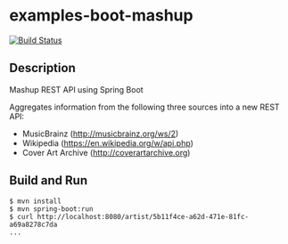 # examples-boot-mashup

[![Build Status](https://travis-ci.org/christerengman/examples-boot-mashup.svg?branch=master)](https://travis-ci.org/christerengman/examples-boot-mashup)

## Description
Mashup REST API using Spring Boot

Aggregates information from the following three sources into a new REST API:

* MusicBrainz (http://musicbrainz.org/ws/2)
* Wikipedia (https://en.wikipedia.org/w/api.php)
* Cover Art Archive (http://coverartarchive.org)


## Build and Run

```
$ mvn install
$ mvn spring-boot:run
$ curl http://localhost:8080/artist/5b11f4ce-a62d-471e-81fc-a69a8278c7da
...
```
